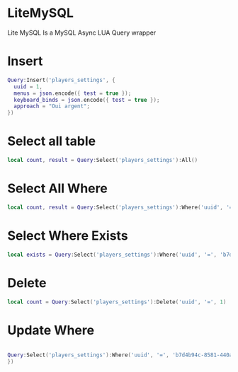 # LiteMySQL
Lite MySQL Is a MySQL Async LUA Query wrapper

# Insert

```lua
Query:Insert('players_settings', {
  uuid = 1,
  menus = json.encode({ test = true });
  keyboard_binds = json.encode({ test = true });
  approach = "Oui argent";
})
```

# Select all table

```lua
local count, result = Query:Select('players_settings'):All()
```

# Select All Where
```lua
local count, result = Query:Select('players_settings'):Where('uuid', '=', 'b7d4b94c-8581-440a-ab52-b442c8b6d3ea'):Get();
```

# Select Where Exists

```lua
local exists = Query:Select('players_settings'):Where('uuid', '=', 'b7d4b94c-8581-440a-ab52-b442c8b6d3ea'):Exists();
```

# Delete 

```lua
local count = Query:Select('players_settings'):Delete('uuid', '=', 1)
```

# Update Where
```lua

Query:Select('players_settings'):Where('uuid', '=', 'b7d4b94c-8581-440a-ab52-b442c8b6d3ea'):Update({
})
```
